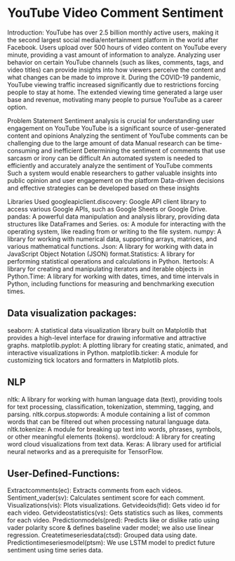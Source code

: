 # YouTube Video Comment Sentiment

Introduction:
YouTube has over 2.5 billion monthly active users, making it the second largest social media/entertainment platform in the world after Facebook. Users upload over 500 hours of video content on YouTube every minute, providing a vast amount of information to analyze. Analyzing user behavior on certain YouTube channels (such as likes, comments, tags, and video titles) can provide insights into how viewers perceive the content and what changes can be made to improve it. During the COVID-19 pandemic, YouTube viewing traffic increased significantly due to restrictions forcing people to stay at home. The extended viewing time generated a large user base and revenue, motivating many people to pursue YouTube as a career option.

Problem Statement
Sentiment analysis is crucial for understanding user engagement on YouTube
YouTube is a significant source of user-generated content and opinions
Analyzing the sentiment of YouTube comments can be challenging due to the large amount of data
Manual research can be time-consuming and inefficient
Determining the sentiment of comments that use sarcasm or irony can be difficult
An automated system is needed to efficiently and accurately analyze the sentiment of YouTube comments
Such a system would enable researchers to gather valuable insights into public opinion and user engagement on the platform
Data-driven decisions and effective strategies can be developed based on these insights

Libraries Used
googleapiclient.discovery: Google API client library to access various Google APIs, such as Google Sheets or Google Drive.
pandas: A powerful data manipulation and analysis library, providing data structures like DataFrames and Series.
os: A module for interacting with the operating system, like reading from or writing to the file system.
numpy: A library for working with numerical data, supporting arrays, matrices, and various mathematical functions.
Json: A library for working with data in JavaScript Object Notation (JSON) format.Statistics: A library for performing statistical operations and calculations in Python.
Itertools: A library for creating and manipulating iterators and iterable objects in Python.Time: A library for working with dates, times, and time intervals in Python, including functions for measuring and benchmarking execution times.

## Data visualization packages:
seaborn: A statistical data visualization library built on Matplotlib that provides a high-level interface for drawing informative and attractive graphs.
matplotlib.pyplot: A plotting library for creating static, animated, and interactive visualizations in Python.
matplotlib.ticker: A module for customizing tick locators and formatters in Matplotlib plots.

## NLP
nltk: A library for working with human language data (text), providing tools for text processing, classification, tokenization, stemming, tagging, and parsing.
nltk.corpus.stopwords: A module containing a list of common words that can be filtered out when processing natural language data.
nltk.tokenize: A module for breaking up text into words, phrases, symbols, or other meaningful elements (tokens).
wordcloud: A library for creating word cloud visualizations from text data.
Keras: A library used for artificial neural networks and as a prerequisite for TensorFlow.

## User-Defined-Functions:
Extractcomments(ec): Extracts comments from each videos.
Sentiment_vader(sv): Calculates sentiment score for each comment.
Visualizations(vis): Plots visualizations.
Getvideoids(fid): Gets video id for each video.
Getvideostatistics(vs): Gets statistics such as likes, comments for each video.
Predictionmodels(pred): Predicts like or dislike ratio using vader polarity score & defines baseline vader model; we also use linear regression.
Createtimeseriesdata(ctsd): Grouped data using date.
Predictiontimeseriesmodel(ptsm): We use LSTM model to predict future sentiment using time series data.
